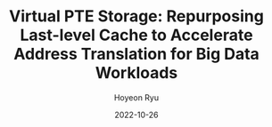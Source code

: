---
layout: publication_info  # FIXED! DO NOT CHANGE!
author: "Hoyeon Ryu"   # your name (do not specify the publication authors, please specify publication authors at "pub_authors")
title:  "Virtual PTE Storage: Repurposing Last-level Cache to Accelerate Address Translation for Big Data Workloads"  # publication title
date:   2022-10-26  # publication date (not the blog posting date...)

description: |  # provide a brief explanation of your work!
    TBD

params:
    pub_authors:  # publication authors
        - "/members/osang_kwon"
        - "/members/yongho_lee"
        - "/members/seokin_hong"

    pub_venue: "2022 IEEE International Conference on Consumer Electronics-Asia (ICCE-Asia)"  # full venue name (conference and journal name)

    pub_url: https://ieeexplore.ieee.org/abstract/document/9954665/  # URL to get access to the publication (comment this line if you don't have publicaiton URL)
    pub_thumbnail: "thumbnail.png"  # image of the thumbnail (comment this line if you don't have any thumbnail to reveal)

    pub_abstract: |  # abstract of your publication
        Address translation is one of the major performance bottlenecks for emerging big data workloads. Since those workloads have large memory footprints and irregular memory access patterns, they suffer from frequent TLB (Translation Lookaside Buffer) misses and frequently incur expensive page walk. By using a large TLB, we can reduce the address translation overheads. However, this approach is not practical due to chip area overheads. In this paper, we propose Virtual PTE Storage to reduce the address translation overheads by dedicating a part of LLC (Last-Level Cache) for PTEs (Page Table Entries). This is driven by the observations that the performance of big data workloads incurring frequent TLB misses is rarely affected by the LLC capacity since they have low localities in memory references. Our experimental results demonstrate that Virtual PTE Storage improves performance by 3.7% on average while reducing energy consumption by 2% on average.

    pub_keywords:  # keywords of your publication
        - TBD

    # Publication Classes: choose one of the class specified below (see more details at "config.yaml")
    #   - ACC : Accelerator
    #   - MS  : Memory System
    #   - CA  : Computer Architecture
    #   - OS  : Operating Systems
    #   - NDP : Near Data Processing / Processing In Memory
    pub_class: "MS"  # choose any class of the publication
---